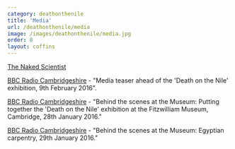 ```yaml
---
category: deathonthenile
title: 'Media'
url: /deathonthenile/media
image: /images/deathonthenile/media.jpg
order: 8
layout: coffins
---
```


[The Naked Scientist](https://www.thenakedscientists.com/podcasts/short/archaeology-undisturbed)

[BBC Radio Cambridgeshire](https://fb.watch/3mtD1njcMQ/) - "Media teaser ahead of the 'Death on the Nile' exhibition, 9th February 2016". 

[BBC Radio Cambridgeshire](https://fb.watch/3mtGhfd7zz/) - "Behind the scenes at the Museum: Putting together the 'Death on the Nile' exhibition at the Fitzwilliam Museum, Cambridge, 28th January 2016."

[BBC Radio Cambridgeshire](https://fb.watch/3mtOIU_FlK/) - "Behind the scenes at the Museum: Egyptian carpentry, 29th January 2016."




